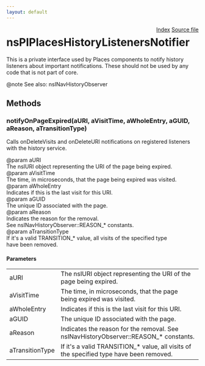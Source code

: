 ```yaml
---
layout: default
---
```

<div class='links' style='float:right'><a href="../index.html">Index</a>
<a href="http://dxr.mozilla.org/mozilla-central/source/toolkit/components/places/nsPIPlacesHistoryListenersNotifier.idl">Source file</a>
</div>

# nsPIPlacesHistoryListenersNotifier #
  
This is a private interface used by Places components to notify history  
listeners about important notifications.  These should not be used by any  
code that is not part of core.  
  
@note See also: nsINavHistoryObserver  
  

## Methods ##

### notifyOnPageExpired(aURI, aVisitTime, aWholeEntry, aGUID, aReason, aTransitionType) ###
  
Calls onDeleteVisits and onDeleteURI notifications on registered listeners  
with the history service.  
  
@param aURI  
       The nsIURI object representing the URI of the page being expired.  
@param aVisitTime  
       The time, in microseconds, that the page being expired was visited.  
@param aWholeEntry  
       Indicates if this is the last visit for this URI.  
@param aGUID  
       The unique ID associated with the page.  
@param aReason  
       Indicates the reason for the removal.  
       See nsINavHistoryObserver::REASON_* constants.  
@param aTransitionType  
       If it's a valid TRANSITION_* value, all visits of the specified type  
       have been removed.  
  

#### Parameters ####

<table>

<tr>
<td>aURI</td>
<td>       The nsIURI object representing the URI of the page being expired.  
</td>
</tr>

<tr>
<td>aVisitTime</td>
<td>       The time, in microseconds, that the page being expired was visited.  
</td>
</tr>

<tr>
<td>aWholeEntry</td>
<td>       Indicates if this is the last visit for this URI.  
</td>
</tr>

<tr>
<td>aGUID</td>
<td>       The unique ID associated with the page.  
</td>
</tr>

<tr>
<td>aReason</td>
<td>       Indicates the reason for the removal.  
       See nsINavHistoryObserver::REASON_* constants.  
</td>
</tr>

<tr>
<td>aTransitionType</td>
<td>       If it's a valid TRANSITION_* value, all visits of the specified type  
       have been removed.  
</td>
</tr>

</table>
